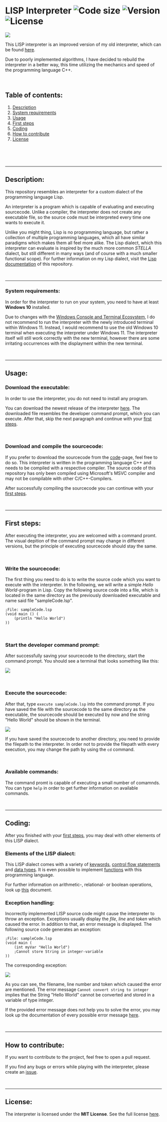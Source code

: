 # LISP Interpreter ![Code size](https://img.shields.io/github/languages/code-size/Christian-2003/LISP-Interpreter) ![Version](https://img.shields.io/github/manifest-json/v/Christian-2003/LISP-Interpreter?color=green) ![License](https://img.shields.io/badge/License-MIT-red.svg)

![](https://github.com/Christian-2003/LISP-Interpreter/blob/main/Resources/Preview.png?raw=true)

This LISP interpreter is an improved version of my old interpreter, which can be found [here](https://github.com/Christian-2003/LispInterpreter).

Due to poorly implemented algorithms, I have decided to rebuild the interpreter in a better way, this time utilizing the mechanics and speed of the programming language C++.

<br/>

## Table of contents:
1. [Description](#description)
2. [System requirements](#requirements)
3. [Usage](#usage)
4. [First steps](#first-steps)
5. [Coding](#coding)
6. [How to contribute](#contribution)
7. [License](#license)

<br/>
<br/>
<br/>

***

## Description: <a name="description"></a>
This repository resembles an interpreter for a custom dialect of the programming language Lisp.

An interpreter is a program which is capable of evaluating and executing sourcecode. Unlike a compiler, the interpreter does not create any executable file, so the source code must be interpreted every time one wants to execute it.

Unlike you might thing, Lisp is no programming language, but rather a collection of multiple programming languages, which all have similar paradigms which makes them all feel more alike. The Lisp dialect, which this interpreter can evaluate is inspired by the much more common _STELLA_ dialect, but still different in many ways (and of course with a much smaller functional scope). For further information on my Lisp dialect, visit the [Lisp documentation](https://github.com/Christian-2003/LISP-Interpreter/tree/main/Documentation/Lisp) of this repository.

<br/>

***

### System requirements: <a nem="requirements"></a>

In order for the interpreter to run on your system, you need to have at least **Windows 10** installed.

Due to changes with the [Windows Console and Terminal Ecosystem](https://docs.microsoft.com/en-us/windows/console/ecosystem-roadmap), I do not recommend to run the interpreter with the newly introduced terminal within Windows 11. Instead, I would recommend to use the old Windows 10 terminal when executing the interpreter under Windows 11. The interpreter itself will still work correctly with the new terminal, however there are some irritating occurrences with the displayment within the new terminal.

<br/>

***

## Usage: <a name="usage"></a>

### Download the executable:
In order to use the interpreter, you do not need to install any program.

You can download the newest release of the interpreter [here](https://github.com/Christian-2003/LISP-Interpreter/releases). The downloaded file resembles the developer command prompt, which you can execute. After that, skip the next paragraph and continue with your [first steps](#first-steps).

<br/>

### Download and compile the sourcecode:
If you prefer to download the sourcecode from the [code](https://github.com/Christian-2003/LISP-Interpreter)-page, feel free to do so. This interpreter is written in the programming language C++ and needs to be compiled with a respective compiler. The source code of this repository has only been compiled using Microsoft's MSVC compiler and may not be compilable with other C/C++-Compilers.

After successfully compiling the sourcecode you can continue with your [first steps](#first-steps).

<br/>

***

## First steps: <a name="first-steps"></a>
After executing the interpreter, you are welcomed with a command promt. The visual depition of the command prompt may change in different versions, but the principle of executing sourcecode should stay the same.

<br/>

### Write the sourcecode:
The first thing you need to do is to write the source code which you want to execute with the interpreter. In the following, we will write a simple _Hello World_-program in Lisp. Copy the following source code into a file, which is located in the same directory as the previously downloaded executable and name said file "sampleCode.lsp".
```Lisp
;File: sampleCode.lsp
(void main () (
    (println "Hello World")
))
```

<br/>

### Start the developer command prompt:
After successfully saving your sourcecode to the directory, start the command prompt. You should see a terminal that looks something like this:

![](https://github.com/Christian-2003/LISP-Interpreter/blob/main/Resources/First-steps1.png?raw=true)

<br/>

### Execute the sourcecode:
After that, type `execute sampleCode.lsp` into the command prompt. If you have saved the file with the sourcecode to the same directory as the executable, the sourcecode should be executed by now and the string "Hello World" should be shown in the terminal.

![](https://github.com/Christian-2003/LISP-Interpreter/blob/main/Resources/First-steps2.png?raw=true)

If you have saved the sourcecode to another directory, you need to provide the filepath to the interpreter. In order not to provide the filepath with every execution, you may change the path by using the `cd` command.

<br/>

### Available commands:
The command promt is capable of executing a small number of comamnds. You can type `help` in order to get further information on available commands.

<br/>

***

## Coding: <a name="coding"></a>
After you finished with your [first steps](#first-steps), you may deal with other elements of this LISP dialect.

### Elements of the LISP dialect:
This LISP dialect comes with a variety of [keywords](https://github.com/Christian-2003/LISP-Interpreter/blob/main/Documentation/Lisp/Keywords.md), [control flow statements](https://github.com/Christian-2003/LISP-Interpreter/blob/main/Documentation/Lisp/Control%20structures.md) and [data types](https://github.com/Christian-2003/LISP-Interpreter/blob/main/Documentation/Lisp/Data%20types.md). It is even possible to implement [functions](https://github.com/Christian-2003/LISP-Interpreter/blob/main/Documentation/Lisp/Functions.md) with this programming language.

For further information on arithmetic-, relational- or boolean operations, look up [this](https://github.com/Christian-2003/LISP-Interpreter/blob/main/Documentation/Lisp/Operations.md) document.

### Exception handling:
Incorrectly implemented LISP source code might cause the interpreter to throw an exception. Exceptions usually display the _file_, _line_ and _token_ which caused the error. In addition to that, an error message is displayed. The following source code generates an exception:
```Lisp
;File: sampleCode.lsp
(void main (
    (int myVar "Hello World")
    ;Cannot store String in integer-variable
))
```
The corresponding exception:

![](https://github.com/Christian-2003/LISP-Interpreter/blob/main/Resources/Exemplary-error-message.png?raw=true)

As you can see, the filename, line number and token which caused the error are mentioned. The error message `Cannot convert string to integer` implies that the String "Hello World" cannot be converted and stored in a variable of type integer.

If the provided error message does not help you to solve the error, you may look up the documentation of every possible error message [here](https://github.com/Christian-2003/LISP-Interpreter/blob/main/Documentation/Lisp/Error%20messages.md).

<br/>

***

## How to contribute: <a name="contribution"></a>
If you want to contribute to the project, feel free to open a pull request.

If you find any bugs or errors while playing with the interpreter, please create an [issue](https://github.com/Christian-2003/LISP-Interpreter/issues).

<br/>

***

## License: <a name="license"></a>
The interpreter is licensed under the **MIT License**. See the full license [here](https://github.com/Christian-2003/LISP-Interpreter/blob/main/LICENSE.txt).
